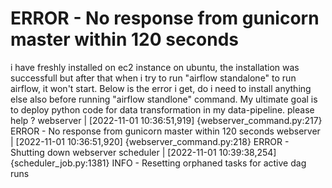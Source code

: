 
# ERROR - No response from gunicorn master within 120 seconds

i have freshly installed on ec2 instance on ubuntu, the installation was successfull but after that when i try to run "airflow standalone" to run airflow, it won't start.
Below is the error i get, do i need to install anything else also before running "airflow standlone" command.
My ultimate goal is to deploy python code for data transformation in my data-pipeline.
please help ?
webserver | [2022-11-01 10:36:51,919] {webserver_command.py:217} ERROR - No response from gunicorn master within 120 seconds
webserver | [2022-11-01 10:36:51,920] {webserver_command.py:218} ERROR - Shutting down webserver
scheduler | [2022-11-01 10:39:38,254] {scheduler_job.py:1381} INFO - Resetting orphaned tasks for active dag runs

        